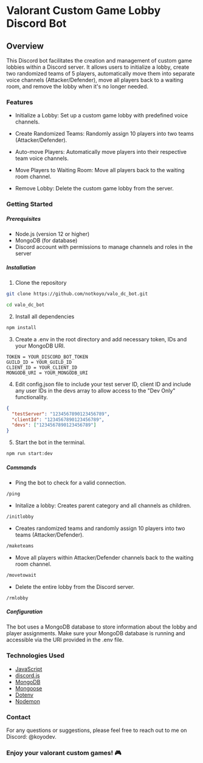 # Valorant Custom Game Lobby Discord Bot

## Overview

This Discord bot facilitates the creation and management of custom game lobbies within a Discord server. It allows users to initialize a lobby, create two randomized teams of 5 players, automatically move them into separate voice channels (Attacker/Defender), move all players back to a waiting room, and remove the lobby when it's no longer needed.

### Features

- Initialize a Lobby: Set up a custom game lobby with predefined voice channels.

- Create Randomized Teams: Randomly assign 10 players into two teams (Attacker/Defender).

- Auto-move Players: Automatically move players into their respective team voice channels.

- Move Players to Waiting Room: Move all players back to the waiting room channel.

- Remove Lobby: Delete the custom game lobby from the server.

### Getting Started

##### Prerequisites

- Node.js (version 12 or higher)
- MongoDB (for database)
- Discord account with permissions to manage channels and roles in the server

##### Installation

1. Clone the repository
```bash 
git clone https://github.com/notkoyo/valo_dc_bot.git

cd valo_dc_bot
```

2. Install all dependencies
```bash 
npm install
```

3. Create a .env in the root directory and add necessary token, IDs and your MongoDB URI.
```env 
TOKEN = YOUR_DISCORD_BOT_TOKEN
GUILD_ID = YOUR_GUILD_ID
CLIENT_ID = YOUR_CLIENT_ID
MONGODB_URI = YOUR_MONGODB_URI
```

4. Edit config.json file to include your test server ID, client ID and include any user IDs in the devs array to allow access to the "Dev Only" functionality.
```json
{
  "testServer": "1234567890123456789",
  "clientId": "1234567890123456789",
  "devs": ["1234567890123456789"]
}
```

5. Start the bot in the terminal.
```bash
npm run start:dev
```

##### Commands

- Ping the bot to check for a valid connection.
```diff
/ping
```

- Initalize a lobby: Creates parent category and all channels as children.
```diff
/initlobby
```

- Creates randomized teams and randomly assign 10 players into two teams (Attacker/Defender).
```diff
/maketeams
```

- Move all players within Attacker/Defender channels back to the waiting room channel.
```diff
/movetowait
```

- Delete the entire lobby from the Discord server.
```diff
/rmlobby
```

##### Configuration

The bot uses a MongoDB database to store information about the lobby and player assignments. Make sure your MongoDB database is running and accessible via the URI provided in the .env file.

### Technologies Used
- [JavaScript](https://developer.mozilla.org/en-US/docs/Web/JavaScript)
- [discord.js](https://discord.js.org)
- [MongoDB](https://mongodb.com)
- [Mongoose](https://mongoosejs.com)
- [Dotenv](https://dotenv.org)
- [Nodemon](https://nodemon.io/)

### Contact
For any questions or suggestions, please feel free to reach out to me on Discord: @koyodev.

### Enjoy your valorant custom games! 🎮